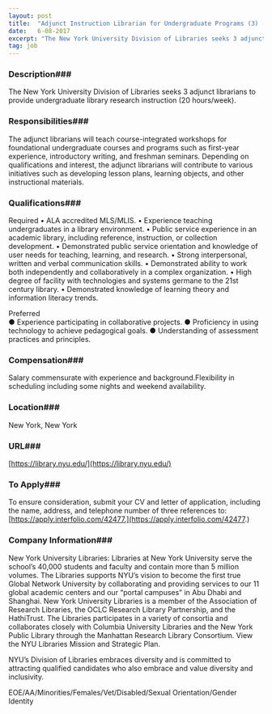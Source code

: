 ```yaml
---
layout: post
title:  "Adjunct Instruction Librarian for Undergraduate Programs (3) - New York University, Division of Libraries"
date:   6-08-2017
excerpt: "The New York University Division of Libraries seeks 3 adjunct librarians to provide undergraduate library research instruction (20 hours/week). "
tag: job
---
```


### Description###

The New York University Division of Libraries seeks 3 adjunct librarians to provide undergraduate library research instruction (20 hours/week). 


### Responsibilities###

The adjunct librarians will teach course-integrated workshops for foundational undergraduate courses and programs such as first-year experience, introductory writing, and freshman seminars. Depending on qualifications and interest, the adjunct librarians will contribute to various initiatives such as developing lesson plans, learning objects, and other instructional materials.   


### Qualifications###

Required 
• ALA accredited MLS/MLIS.
• Experience teaching undergraduates in a library environment. 
• Public service experience in an academic library, including reference, instruction, or collection development.
• Demonstrated public service orientation and knowledge of user needs for teaching, learning, and research.
• Strong interpersonal, written and verbal communication skills.
• Demonstrated ability to work both independently and collaboratively in a complex organization.
• High degree of facility with technologies and systems germane to the 21st century library.
• Demonstrated knowledge of learning theory and information literacy trends. 

Preferred  
● Experience participating in collaborative projects. 
● Proficiency in using technology to achieve pedagogical goals.
● Understanding of assessment practices and principles. 



### Compensation###

Salary commensurate with experience and background.Flexibility in scheduling including some nights and weekend availability.  


### Location###

New York, New York


### URL###

[https://library.nyu.edu/](https://library.nyu.edu/)

### To Apply###

To ensure consideration, submit your CV and letter of application, including the name, address, and telephone number of three references to: [https://apply.interfolio.com/42477.](https://apply.interfolio.com/42477.)  


### Company Information###

New York University Libraries: Libraries at New York University serve the school’s 40,000 students and faculty and contain more than 5 million volumes. The Libraries supports NYU’s vision to become the first true Global Network University by collaborating and providing services to our 11 global academic centers and our “portal campuses” in Abu Dhabi and Shanghai.   New York University Libraries is a member of the Association of Research Libraries, the OCLC Research Library Partnership, and the HathiTrust. The Libraries participates in a variety of consortia and collaborates closely with Columbia University Libraries and the New York Public Library through the Manhattan Research Library Consortium. View the NYU Libraries Mission and Strategic Plan.

NYU’s Division of Libraries embraces diversity and is committed to attracting qualified candidates who also embrace and value diversity and inclusivity.

EOE/AA/Minorities/Females/Vet/Disabled/Sexual Orientation/Gender Identity



